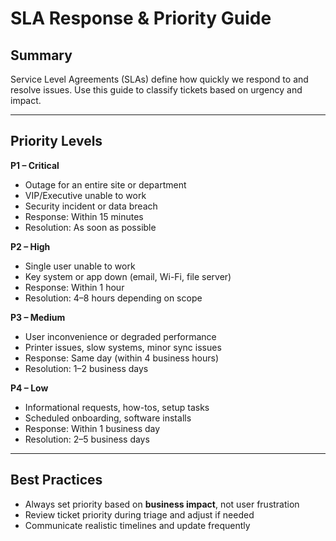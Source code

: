 # SLA Response & Priority Guide

## Summary
Service Level Agreements (SLAs) define how quickly we respond to and resolve issues. Use this guide to classify tickets based on urgency and impact.

---

## Priority Levels

**P1 – Critical**
- Outage for an entire site or department
- VIP/Executive unable to work
- Security incident or data breach
- Response: Within 15 minutes
- Resolution: As soon as possible

**P2 – High**
- Single user unable to work
- Key system or app down (email, Wi-Fi, file server)
- Response: Within 1 hour
- Resolution: 4–8 hours depending on scope

**P3 – Medium**
- User inconvenience or degraded performance
- Printer issues, slow systems, minor sync issues
- Response: Same day (within 4 business hours)
- Resolution: 1–2 business days

**P4 – Low**
- Informational requests, how-tos, setup tasks
- Scheduled onboarding, software installs
- Response: Within 1 business day
- Resolution: 2–5 business days

---

## Best Practices

- Always set priority based on **business impact**, not user frustration
- Review ticket priority during triage and adjust if needed
- Communicate realistic timelines and update frequently
